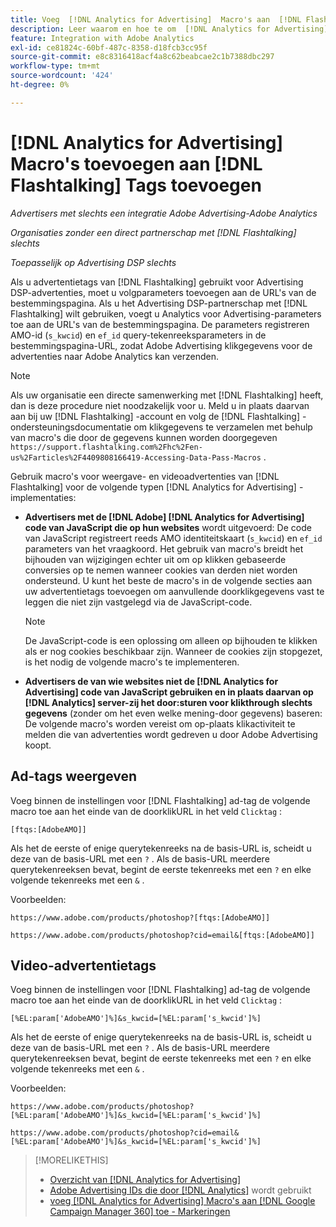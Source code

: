 ```yaml
---
title: Voeg  [!DNL Analytics for Advertising]  Macro's aan  [!DNL Flashtalking]  toe en Markeringen
description: Leer waarom en hoe te om  [!DNL Analytics for Advertising]  macro's aan uw  [!DNL Flashtalking]  toe te voegen en markeringen
feature: Integration with Adobe Analytics
exl-id: ce81824c-60bf-487c-8358-d18fcb3cc95f
source-git-commit: e8c8316418acf4a8c62beabcae2c1b7388dbc297
workflow-type: tm+mt
source-wordcount: '424'
ht-degree: 0%

---
```


# [!DNL Analytics for Advertising] Macro&#39;s toevoegen aan [!DNL Flashtalking] Tags toevoegen

*Advertisers met slechts een integratie Adobe Advertising-Adobe Analytics*

*Organisaties zonder een direct partnerschap met [!DNL Flashtalking] slechts*

*Toepasselijk op Advertising DSP slechts*

Als u advertentietags van [!DNL Flashtalking] gebruikt voor Advertising DSP-advertenties, moet u volgparameters toevoegen aan de URL&#39;s van de bestemmingspagina. Als u het Advertising DSP-partnerschap met [!DNL Flashtalking] wilt gebruiken, voegt u Analytics voor Advertising-parameters toe aan de URL&#39;s van de bestemmingspagina. De parameters registreren AMO-id (`s_kwcid`) en `ef_id` query-tekenreeksparameters in de bestemmingspagina-URL, zodat Adobe Advertising klikgegevens voor de advertenties naar Adobe Analytics kan verzenden.

>[!NOTE]
>
>Als uw organisatie een directe samenwerking met [!DNL Flashtalking] heeft, dan is deze procedure niet noodzakelijk voor u. Meld u in plaats daarvan aan bij uw [!DNL Flashtalking] -account en volg de [!DNL Flashtalking] -ondersteuningsdocumentatie om klikgegevens te verzamelen met behulp van macro&#39;s die door de gegevens kunnen worden doorgegeven `https://support.flashtalking.com%2Fhc%2Fen-us%2Farticles%2F4409808166419-Accessing-Data-Pass-Macros` .

Gebruik macro&#39;s voor weergave- en videoadvertenties van [!DNL Flashtalking] voor de volgende typen [!DNL Analytics for Advertising] -implementaties:

* **Advertisers met de [!DNL Adobe] [!DNL Analytics for Advertising] code van JavaScript die op hun websites** wordt uitgevoerd: De code van JavaScript registreert reeds AMO identiteitskaart (`s_kwcid`) en `ef_id` parameters van het vraagkoord. Het gebruik van macro&#39;s breidt het bijhouden van wijzigingen echter uit om op klikken gebaseerde conversies op te nemen wanneer cookies van derden niet worden ondersteund. U kunt het beste de macro&#39;s in de volgende secties aan uw advertentietags toevoegen om aanvullende doorklikgegevens vast te leggen die niet zijn vastgelegd via de JavaScript-code.

  >[!NOTE]
  >
  >De JavaScript-code is een oplossing om alleen op bijhouden te klikken als er nog cookies beschikbaar zijn. Wanneer de cookies zijn stopgezet, is het nodig de volgende macro&#39;s te implementeren.

* **Advertisers de van wie websites niet de [!DNL Analytics for Advertising] code van JavaScript gebruiken en in plaats daarvan op [!DNL Analytics] server-zij het door:sturen voor klikthrough slechts gegevens** (zonder om het even welke mening-door gegevens) baseren: De volgende macro&#39;s worden vereist om op-plaats klikactiviteit te melden die van advertenties wordt gedreven u door Adobe Advertising koopt.

## Ad-tags weergeven

Voeg binnen de instellingen voor [!DNL Flashtalking] ad-tag de volgende macro toe aan het einde van de doorklikURL in het veld `Clicktag` :

```
[ftqs:[AdobeAMO]]
```

Als het de eerste of enige querytekenreeks na de basis-URL is, scheidt u deze van de basis-URL met een `?` . Als de basis-URL meerdere querytekenreeksen bevat, begint de eerste tekenreeks met een `?` en elke volgende tekenreeks met een `&` .

Voorbeelden:

`https://www.adobe.com/products/photoshop?[ftqs:[AdobeAMO]]`

`https://www.adobe.com/products/photoshop?cid=email&[ftqs:[AdobeAMO]]`

## Video-advertentietags

Voeg binnen de instellingen voor [!DNL Flashtalking] ad-tag de volgende macro toe aan het einde van de doorklikURL in het veld `Clicktag` :

```
[%EL:param['AdobeAMO']%]&s_kwcid=[%EL:param['s_kwcid']%]
```

Als het de eerste of enige querytekenreeks na de basis-URL is, scheidt u deze van de basis-URL met een `?` . Als de basis-URL meerdere querytekenreeksen bevat, begint de eerste tekenreeks met een `?` en elke volgende tekenreeks met een `&` .

Voorbeelden:

`https://www.adobe.com/products/photoshop?[%EL:param['AdobeAMO']%]&s_kwcid=[%EL:param['s_kwcid']%]`

`https://www.adobe.com/products/photoshop?cid=email&[%EL:param['AdobeAMO']%]&s_kwcid=[%EL:param['s_kwcid']%]`

>[!MORELIKETHIS]
>
>* [ Overzicht van  [!DNL Analytics for Advertising]](overview.md)
>* [ Adobe Advertising IDs die door  [!DNL Analytics]](/help/integrations/analytics/ids.md) wordt gebruikt
>* [ voeg  [!DNL Analytics for Advertising]  Macro&#39;s aan  [!DNL Google Campaign Manager 360]  toe - Markeringen ](/help/integrations/analytics/macros-google-campaign-manager.md)

